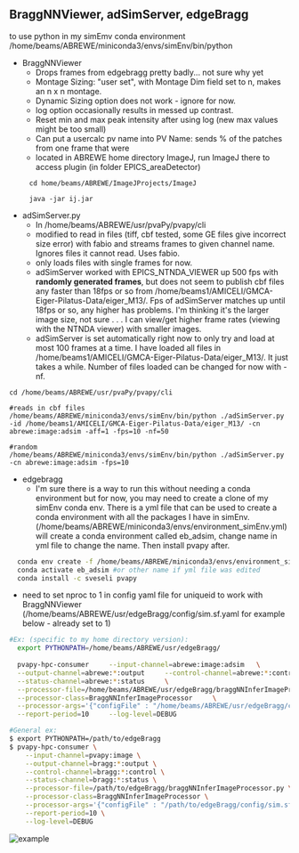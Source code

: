BraggNNViewer, adSimServer, edgeBragg
-
to use python in my simEmv conda environment 
/home/beams/ABREWE/miniconda3/envs/simEnv/bin/python

- BraggNNViewer  
  - Drops frames from edgebragg pretty badly... not sure why yet
  - Montage Sizing: "user set", with Montage Dim field set to n, makes an n x n montage.
  - Dynamic Sizing option does not work - ignore for now.
  - log option occasionally results in messed up contrast. 
  - Reset min and max peak intensity after using log (new max values might be too small)
  - Can put a usercalc pv name into PV Name: sends % of the patches from one frame that were 
  - located in ABREWE home directory ImageJ, run ImageJ there to access plugin (in folder EPICS_areaDetector)  
 
```shell
     cd home/beams/ABREWE/ImageJProjects/ImageJ
     
     java -jar ij.jar 
```

- adSimServer.py
  - In /home/beams/ABREWE/usr/pvaPy/pvapy/cli
  - modified to read in files (tiff, cbf tested, some GE files give incorrect size error) with fabio and streams frames to given channel name. 
     Ignores files it cannot read. Uses fabio. 
   - only loads files with single frames for now. 
  - adSimServer worked with EPICS_NTNDA_VIEWER up 500 fps with **randomly generated frames**, but does not seem to publish cbf files any faster than 18fps or so from /home/beams1/AMICELI/GMCA-Eiger-Pilatus-Data/eiger_M13/. Fps of adSimServer matches up until 18fps or so, any higher has problems. I'm thinking it's the larger image size, not sure . . . I can view/get higher frame rates (viewing with the NTNDA viewer) with smaller images.
  - adSimServer is set automatically right now to only try and load at most 100 frames at a time. I have loaded all files in /home/beams1/AMICELI/GMCA-Eiger-Pilatus-Data/eiger_M13/. It just takes a while. Number of files loaded can be changed for now with -nf.
```shell
cd /home/beams/ABREWE/usr/pvaPy/pvapy/cli

#reads in cbf files
/home/beams/ABREWE/miniconda3/envs/simEnv/bin/python ./adSimServer.py -id /home/beams1/AMICELI/GMCA-Eiger-Pilatus-Data/eiger_M13/ -cn abrewe:image:adsim -aff=1 -fps=10 -nf=50

#random
/home/beams/ABREWE/miniconda3/envs/simEnv/bin/python ./adSimServer.py -cn abrewe:image:adsim -fps=10

```

- edgebragg
  - I'm sure there is a way to run this without needing a conda environment but for now, you may need to create a clone of my simEnv conda env. There is a yml file that can be used to create a conda environment with all the packages I have in simEnv. (/home/beams/ABREWE/miniconda3/envs/environment_simEnv.yml) will create a conda environment called eb_adsim, change name in yml file to change the name. Then install pvapy after.
```sh
  conda env create -f /home/beams/ABREWE/miniconda3/envs/environment_simEnv.yml
  conda activate eb_adsim #or other name if yml file was edited
  conda install -c sveseli pvapy
```

- need to set nproc to 1 in config yaml file for uniqueid to work with BraggNNViewer (/home/beams/ABREWE/usr/edgeBragg/config/sim.sf.yaml for example below - already set to 1)

```sh
#Ex: (specific to my home directory version):
  export PYTHONPATH=/home/beams/ABREWE/usr/edgeBragg/
  
  pvapy-hpc-consumer     --input-channel=abrewe:image:adsim   \
  --output-channel=abrewe:*:output     --control-channel=abrewe:*:control     \
  --status-channel=abrewe:*:status     \
  --processor-file=/home/beams/ABREWE/usr/edgeBragg/braggNNInferImageProcessor.py     \
  --processor-class=BraggNNInferImageProcessor     \
  --processor-args='{"configFile" : "/home/beams/ABREWE/usr/edgeBragg/config/sim.sf.yaml"}'     \
  --report-period=10     --log-level=DEBUG
```
```sh
#General ex:
$ export PYTHONPATH=/path/to/edgeBragg
$ pvapy-hpc-consumer \
    --input-channel=pvapy:image \
    --output-channel=bragg:*:output \
    --control-channel=bragg:*:control \
    --status-channel=bragg:*:status \
    --processor-file=/path/to/edgeBragg/braggNNInferImageProcessor.py \
    --processor-class=BraggNNInferImageProcessor \
    --processor-args='{"configFile" : "/path/to/edgeBragg/config/sim.sf.yaml"}' \
    --report-period=10 \
    --log-level=DEBUG
```
![example](https://user-images.githubusercontent.com/106117997/214919115-b9ec8672-4dbd-4caf-a7ad-deb88fd11923.png)

 
 

